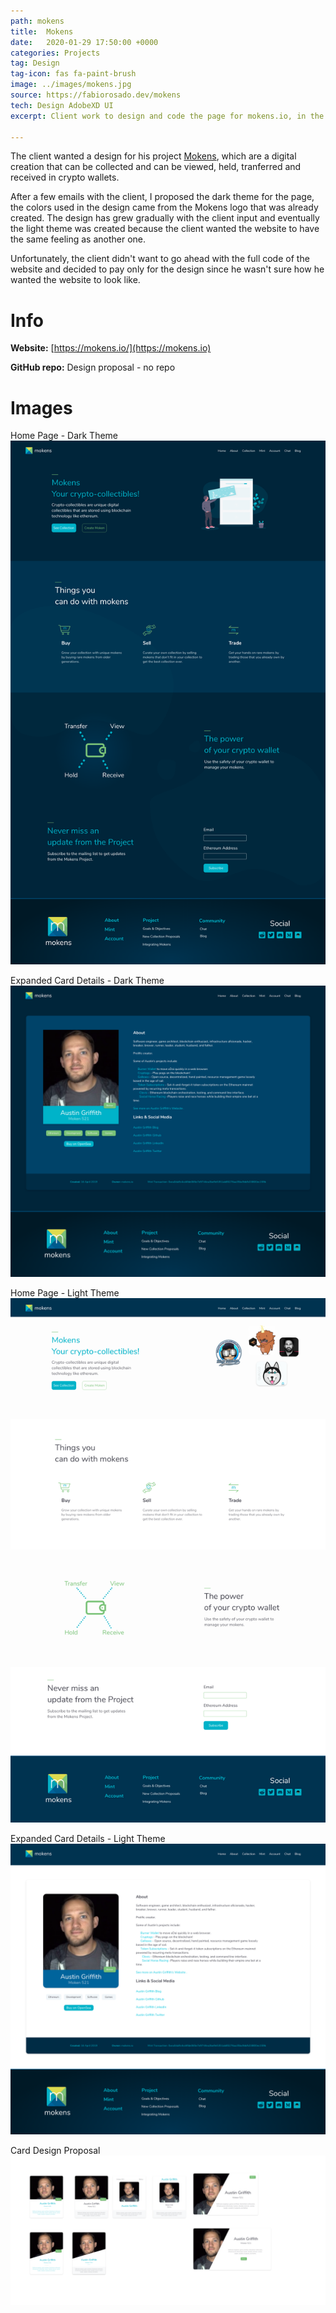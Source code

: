 ```yaml
---
path: mokens
title:  Mokens
date:   2020-01-29 17:50:00 +0000
categories: Projects
tag: Design
tag-icon: fas fa-paint-brush
image: ../images/mokens.jpg
source: https://fabiorosado.dev/mokens
tech: Design AdobeXD UI
excerpt: Client work to design and code the page for mokens.io, in the end the client decided to just keep the design and not go ahead with the code.

---
```

The client wanted a design for his project [Mokens](https://mokens.io), which are a digital creation that can be collected and can be viewed, held, tranferred and received in crypto wallets.

After a few emails with the client, I proposed the dark theme for the page, the colors used in the design came from the Mokens logo that was already created. The design has grew gradually with the client input and eventually the light theme was created because the client wanted the website to have the same feeling as another one.

Unfortunately, the client didn't want to go ahead with the full code of the website and decided to pay only for the design since he wasn't sure how he wanted the website to look like.


# Info

**Website:** [https://mokens.io/](https://mokens.io)

**GitHub repo:** Design proposal - no repo

# Images

Home Page - Dark Theme
![Home Page Dark Theme](../images/mokens-dark.png)

Expanded Card Details - Dark Theme
![Expanded Card Details Dark Theme](../images/mokens-dark-card.png)

Home Page - Light Theme
![Home Page Light Theme](../images/mokens-light.png)

Expanded Card Details - Light Theme
![Expanded Card Details Light Theme](../images/mokens-light-card.png)

Card Design Proposal
![Card Design Proposal](../images/mokens-card-design.png)

